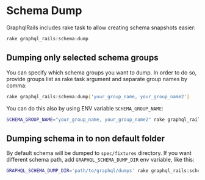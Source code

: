 # Schema Dump

GraphqlRails includes rake task to allow creating schema snapshots easier:

```bash
rake graphql_rails:schema:dump
```

## Dumping only selected schema groups

You can specify which schema groups you want to dump. In order to do so, provide groups list as rake task argument and separate group names by comma:

```bash
rake graphql_rails:schema:dump['your_group_name, your_group_name2']
```

You can do this also by using ENV variable `SCHEMA_GROUP_NAME`:

```bash
SCHEMA_GROUP_NAME="your_group_name, your_group_name2" rake graphql_rails:schema:dump
```

## Dumping schema in to non default folder

By default schema will be dumped to `spec/fixtures` directory. If you want different schema path, add `GRAPHQL_SCHEMA_DUMP_DIR` env variable, like this:

```bash
GRAPHQL_SCHEMA_DUMP_DIR='path/to/graphql/dumps' rake graphql_rails:schema:dump
```
